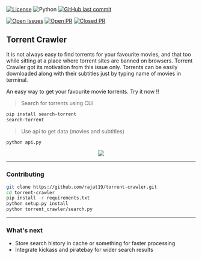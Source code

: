 [![License](https://img.shields.io/github/license/rajat19/torrent-crawler?style=for-the-badge)](https://github.com/rajat19/torrent-crawler/blob/master/LICENSE)
![Python](https://img.shields.io/pypi/pyversions/search-torrent?style=for-the-badge)
[![GitHub last commit](https://img.shields.io/github/last-commit/rajat19/torrent-crawler?style=for-the-badge)](https://github.com/rajat19/torrent-crawler/commits/master)

[![Open Issues](https://img.shields.io/github/issues-raw/rajat19/torrent-crawler?style=for-the-badge)](https://www.github.com/rajat19/torrent-crawler/issues)
[![Open PR](https://img.shields.io/github/issues-pr-raw/rajat19/torrent-crawler?label=open%20PR&style=for-the-badge)](https://github.com/rajat19/torrent-crawler/pulls)
[![Closed PR](https://img.shields.io/github/issues-pr-closed-raw/rajat19/torrent-crawler?label=closed%20PR&style=for-the-badge&color=orange)](https://github.com/rajat19/torrent-crawler/pulls?q=is%3Apr+is%3Aclosed)

## Torrent Crawler
It is not always easy to find torrents for your favourite movies, and that too while sitting at a place where torrent sites are banned on browsers. Torrent Crawler got its motivation from this issue only. Torrents can be easily downloaded along with their subtitles just by typing name of movies in terminal.

An easy way to get your favourite movie torrents. Try it now !!

> Search for torrents using CLI
```bash
pip install search-torrent
search-torrent
```

> Use api to get data (movies and subtitles)
```bash
python api.py
```

<p align="center"><img src="https://github.com/rajat19/torrent-crawler/blob/master/img/search-torrent-colorized.gif?raw=true"/></p>

---
### Contributing
```bash
git clone https://github.com/rajat19/torrent-crawler.git
cd torrent-crawler
pip install -r requirements.txt
python setup.py install
python torrent_crawler/search.py
```

---
### What's next
- Store search history in cache or something for faster processing
- Integrate kickass and piratebay for wider search results